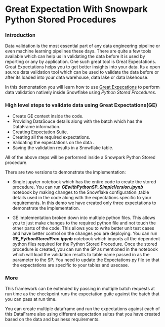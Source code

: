 # Great Expectation With Snowpark Python Stored Procedures

### Introduction

Data validation is the most essential part of any data engineering pipeline or even machine learning pipelines these days. There are quite a few tools available which can help us in validating the data before it is used by reporting or any by application. One such great tool is Great Expectations. Great Expectations helps you to get better insights into your data. Its a open source data validation tool which can be used to validate the data before or after its loaded into your data warehouse, data lake or data lakehouse. 

In this demonstation you will learn how to use [Great Expecations](https://docs.greatexpectations.io/docs/) to perform data validation natively inside Snowflake using *Python Stored Procedures*. 

### High level steps to validate data using Great Expectations(GE)
 - Create GE context inside the code.
 - Providing DataSouce details along with the batch which has the DataFrame information.
 - Creating Expectation Suite. 
 - Creating all the required expectations.
 - Validating the expectations on the data .
 - Saving the validation results in a Snowflake table.

 All of the above steps will be performed inside a Snowpark Python Stored procedure.

There are two versions to demonstrate the implementation:

- Single jupyter notebook which has the entire code to create the stored procedure. You can run <b>*GEwithPythonSP_SimpleVersion.ipynb*</b> notebook by making changes to the Snowflake configuration ,table details used in the code along with the expectations specific to your requirements. In this demo we have created only three expectations to demonstrate the implementation.

- GE implementation broken down into multiple python files. This allows you to just make changes to  the required python file and not touch the other parts of the code. This allows you to write better unit test cases and have better control on the changes you are deploying. You can run <b>*GE_PythonStoredProc.ipynb*</b> notebook which imports all the dependent python files required for the Python Stored Procedure. Once the stored procedure is created, you can run the SP as mentioned in the notebook which will load the validation results to table name passed in as the parameter to the SP. You need to update the Expectations.py file so that the expectations are specific to your tables and usecase. 


### More
This framework can be extended by passing in multiple batch requests at run time as the checkpoint runs the expectation guite against the batch that you can pass at run time.

You can create multiple dataframe and run the expectations against each of this DataFrame also using different expectation suites that you have created based on the data and business requirements.